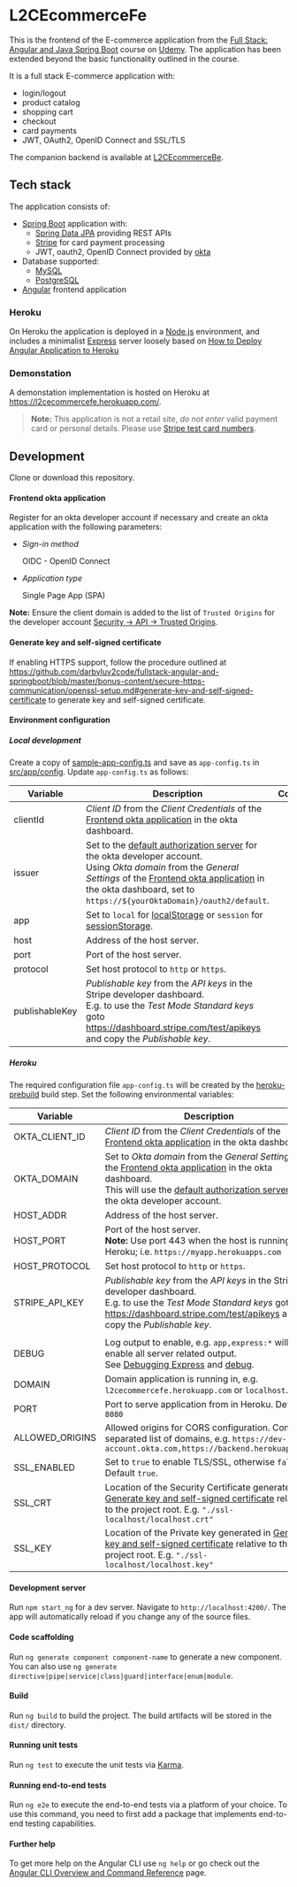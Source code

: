 # L2CEcommerceFe

This is the frontend of the E-commerce application from the [Full Stack: Angular and Java Spring Boot](https://www.udemy.com/course/full-stack-angular-spring-boot-tutorial/) course on [Udemy](https://www.udemy.com/). The application has been extended beyond the basic functionality outlined in the course.

It is a full stack E-commerce application with:
* login/logout 
* product catalog
* shopping cart
* checkout
* card payments
* JWT, OAuth2, OpenID Connect and SSL/TLS


The companion backend is available at [L2CEcommerceBe](https://github.com/ibuttimer/L2CEcommerceBe).

## Tech stack
The application consists of:
* [Spring Boot](https://spring.io/projects/spring-boot) application with:
  * [Spring Data JPA](https://spring.io/projects/spring-data-jpa) providing REST APIs
  * [Stripe](https://stripe.com/) for card payment processing
  * JWT, oauth2, OpenID Connect provided by [okta](https://www.okta.com/)
* Database supported:
  * [MySQL](https://www.mysql.com/)
  * [PostgreSQL](https://www.postgresql.org/)
* [Angular](https://angular.io/) frontend application

### Heroku

On Heroku the application is deployed in a [Node.js](https://nodejs.org/) environment, and includes a minimalist [Express](https://expressjs.com/) server loosely based on [How to Deploy Angular Application to Heroku](https://itnext.io/how-to-deploy-angular-application-to-heroku-1d56e09c5147)


### Demonstation

A demonstation implementation is hosted on Heroku at https://l2cecommercefe.herokuapp.com/.

> **Note:** This application is not a retail site, *do not enter* valid payment card or personal details. Please use [Stripe test card numbers](https://stripe.com/docs/testing#cards).

## Development

Clone or download this repository.


#### Frontend okta application

Register for an okta developer account if necessary and create an okta application with the following parameters:

- *Sign-in method*

  OIDC - OpenID Connect

- *Application type*

  Single Page App (SPA)

**Note:** Ensure the client domain is added to the list of `Trusted Origins` for the developer account
[Security -> API -> Trusted Origins](https://dev-07906454-admin.okta.com/admin/access/api/trusted_origins).

#### Generate key and self-signed certificate

If enabling HTTPS support, follow the procedure outlined at https://github.com/darbyluv2code/fullstack-angular-and-springboot/blob/master/bonus-content/secure-https-communication/openssl-setup.md#generate-key-and-self-signed-certificate to generate key and self-signed certificate.


#### Environment configuration

##### Local development

Create a copy of [sample-app-config.ts](src/app/config/sample-app-config.ts) and save as `app-config.ts` in [src/app/config](src/app/config).
Update `app-config.ts` as follows:

| Variable | Description | Comment |
|----------|-------------|---------|
| clientId | *Client ID* from the *Client Credentials* of the [Frontend okta application](#frontend-okta-application) in the okta dashboard. |  |
| issuer   | Set to the [default authorization server](https://developer.okta.com/docs/reference/api/oidc/#_2-okta-as-the-identity-platform-for-your-app-or-api) for the okta developer account.<br/> Using *Okta domain* from the *General Settings* of the [Frontend okta application](#frontend-okta-application) in the okta dashboard, set to ``https://${yourOktaDomain}/oauth2/default``. |  |
| app      | Set to ``local`` for [localStorage](https://developer.mozilla.org/en-US/docs/Web/API/Window/localStorage) or ``session`` for [sessionStorage](https://developer.mozilla.org/en-US/docs/Web/API/Window/sessionStorage). |  |
| host     | Address of the host server. |  |
| port     | Port of the host server.    |  |
| protocol | Set host protocol to ``http`` or ``https``. |  |
| publishableKey | *Publishable key* from the *API keys* in the Stripe developer dashboard.<br/> E.g. to use the *Test Mode Standard keys* goto https://dashboard.stripe.com/test/apikeys and copy the *Publishable key*. |  |


##### Heroku

The required configuration file `app-config.ts` will be created by the [heroku-prebuild](https://devcenter.heroku.com/articles/nodejs-support#heroku-specific-build-steps) build step.
Set the following environmental variables:

| Variable | Description | Comment |
|----------|-------------|---------|
| OKTA_CLIENT_ID | *Client ID* from the *Client Credentials* of the [Frontend okta application](#frontend-okta-application) in the okta dashboard. |  |
| OKTA_DOMAIN    | Set to *Okta domain* from the *General Settings* of the [Frontend okta application](#frontend-okta-application) in the okta dashboard.<br/> This will use the [default authorization server](https://developer.okta.com/docs/reference/api/oidc/#_2-okta-as-the-identity-platform-for-your-app-or-api) for the okta developer account. |  |
| HOST_ADDR      | Address of the host server. |  |
| HOST_PORT      | Port of the host server.<br/> **Note:** Use port 443 when the host is running on Heroku; i.e. `https://myapp.herokuapps.com`  |  |
| HOST_PROTOCOL  | Set host protocol to ``http`` or ``https``. |  |
| STRIPE_API_KEY | *Publishable key* from the *API keys* in the Stripe developer dashboard.<br/> E.g. to use the *Test Mode Standard keys* goto https://dashboard.stripe.com/test/apikeys and copy the *Publishable key*. |  |
|                |                             |  |
| DEBUG          | Log output to enable, e.g. `app,express:*` will enable all server related output.<br/> See [Debugging Express](https://expressjs.com/en/guide/debugging.html) and [debug](https://www.npmjs.com/package/debug). |  |
| DOMAIN         | Domain application is running in, e.g. `l2cecommercefe.herokuapp.com` or `localhost`. |  |
| PORT           | Port to serve application from in Heroku. Default `8080` |  |
| ALLOWED_ORIGINS | Allowed origins for CORS configuration. Comma-separated list of domains, e.g. `https://dev-account.okta.com,https://backend.herokuapp.com` |  |
| SSL_ENABLED    | Set to ``true`` to enable TLS/SSL, otherwise ``false``. Default ``true``. |  |
| SSL_CRT        | Location of the Security Certificate generated in [Generate key and self-signed certificate](#generate-key-and-self-signed-certificate) relative to the project root. E.g. `"./ssl-localhost/localhost.crt"` |  |
| SSL_KEY        | Location of the Private key generated in [Generate key and self-signed certificate](#generate-key-and-self-signed-certificate) relative to the project root. E.g. `"./ssl-localhost/localhost.key"` |  |


#### Development server

Run `npm start_ng` for a dev server. Navigate to `http://localhost:4200/`. The app will automatically reload if you change any of the source files.

#### Code scaffolding

Run `ng generate component component-name` to generate a new component. You can also use `ng generate directive|pipe|service|class|guard|interface|enum|module`.

#### Build

Run `ng build` to build the project. The build artifacts will be stored in the `dist/` directory.

#### Running unit tests

Run `ng test` to execute the unit tests via [Karma](https://karma-runner.github.io).

#### Running end-to-end tests

Run `ng e2e` to execute the end-to-end tests via a platform of your choice. To use this command, you need to first add a package that implements end-to-end testing capabilities.

#### Further help

To get more help on the Angular CLI use `ng help` or go check out the [Angular CLI Overview and Command Reference](https://angular.io/cli) page.
